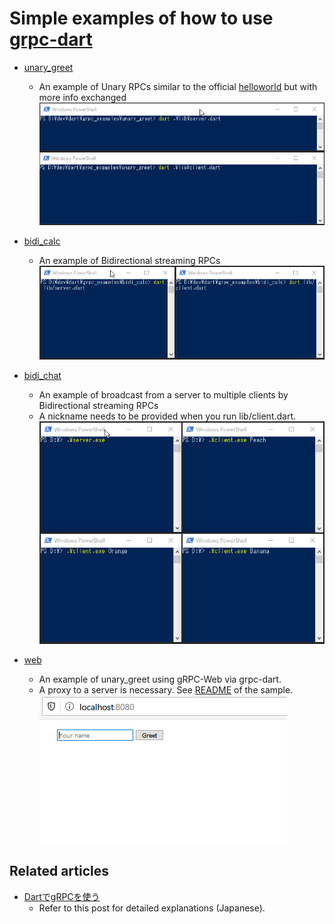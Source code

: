 # Simple examples of how to use [grpc-dart](https://github.com/grpc/grpc-dart)

* [unary_greet](./unary_greet)
    * An example of Unary RPCs similar to the official [helloworld](https://github.com/grpc/grpc-dart/tree/master/example/helloworld) but with more info exchanged  
![Screencast of unary_greet](./doc/images/unary_greet.gif)

* [bidi_calc](./bidi_calc)
    * An example of Bidirectional streaming RPCs  
![Screencast of bidi_calc](./doc/images/bidi_calc.gif)

* [bidi_chat](./bidi_chat)
    * An example of broadcast from a server to multiple clients by Bidirectional streaming RPCs
    * A nickname needs to be provided when you run lib/client.dart.  
![Screencast of bidi_chat](./doc/images/bidi_chat.gif)

* [web](./web)
    * An example of unary_greet using gRPC-Web via grpc-dart.
    * A proxy to a server is necessary. See [README](./web/README.md) of the sample.  
![Screencast of web](./doc/images/web.gif)

## Related articles

* [DartでgRPCを使う](https://qiita.com/kabochapo/items/6848457ea7a966baf957)
    * Refer to this post for detailed explanations (Japanese).
